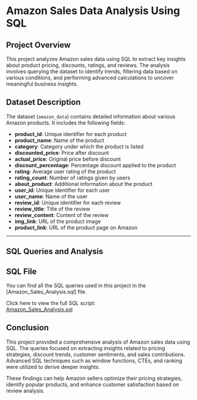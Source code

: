 # Amazon Sales Data Analysis Using SQL  

## Project Overview  
This project analyzes Amazon sales data using SQL to extract key insights about product pricing, discounts, ratings, and reviews. The analysis involves querying the dataset to identify trends, filtering data based on various conditions, and performing advanced calculations to uncover meaningful business insights.

## Dataset Description  
The dataset (`amazon_data`) contains detailed information about various Amazon products. It includes the following fields:  

- **product_id**: Unique identifier for each product  
- **product_name**: Name of the product  
- **category**: Category under which the product is listed  
- **discounted_price**: Price after discount  
- **actual_price**: Original price before discount  
- **discount_percentage**: Percentage discount applied to the product  
- **rating**: Average user rating of the product  
- **rating_count**: Number of ratings given by users  
- **about_product**: Additional information about the product  
- **user_id**: Unique identifier for each user  
- **user_name**: Name of the user  
- **review_id**: Unique identifier for each review  
- **review_title**: Title of the review  
- **review_content**: Content of the review  
- **img_link**: URL of the product image  
- **product_link**: URL of the product page on Amazon  

---

## SQL Queries and Analysis  

## SQL File  
You can find all the SQL queries used in this project in the [Amazon_Sales_Analysis.sql] file.  

Click here to view the full SQL script:  
[Amazon_Sales_Analysis.sql](https://github.com/shreyashsupe/SQL-Data-Analysis-Project/blob/main/Amazon%20Sales%20Data%20Analysis/Script.sql)

## Conclusion

This project provided a comprehensive analysis of Amazon sales data using SQL. The queries focused on extracting insights related to pricing strategies, discount trends, customer sentiments, and sales contributions. Advanced SQL techniques such as window functions, CTEs, and ranking were utilized to derive deeper insights.

These findings can help Amazon sellers optimize their pricing strategies, identify popular products, and enhance customer satisfaction based on review analysis.